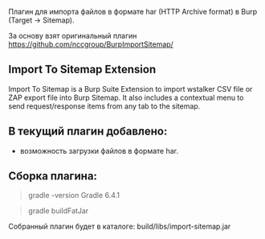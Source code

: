 Плагин для импорта файлов в формате har (HTTP Archive format) в Burp (Target -> Sitemap).

За основу взят оригинальный плагин https://github.com/nccgroup/BurpImportSitemap/

## Import To Sitemap Extension

Import To Sitemap is a Burp Suite Extension to import wstalker CSV file or ZAP export file into Burp Sitemap. It also includes a contextual menu to send request/response items from any tab to the sitemap.



## В текущий плагин добавлено:
- возможность загрузки файлов в формате har.



## Сборка плагина:
> gradle -version
Gradle 6.4.1

> gradle buildFatJar

Собранный плагин будет в каталоге: build/libs/import-sitemap.jar




